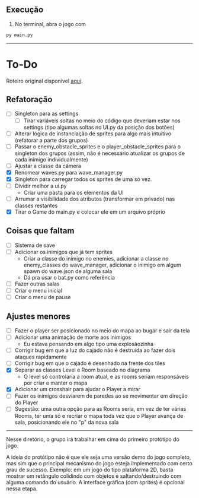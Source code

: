 ## Execução

1. No terminal, abra o jogo com

```sh
py main.py
```

___

# To-Do

Roteiro original
disponível [aqui](https://docs.google.com/document/d/189AMDekPZeVRerxjPzfzko3lhdjk1klbzrnkBnuZqAE/edit?usp=sharing).

## Refatoração

- [ ] Singleton para as settings
    - [ ] Tirar variáveis soltas no meio do código que deveriam estar nos settings (tipo algumas soltas no UI.py da
      posição dos botões)
- [ ] Alterar lógica de instanciação de sprites para algo mais intuitivo (refatorar a parte dos grupos)
- [ ] Passar o enemy_obstacle_sprites e o player_obstacle_sprites para o singleton dos grupos (assim, não é necessário
  atualizar os grupos de cada inimigo individualmente)
- [ ] Ajustar a classe da câmera
- [x] Renomear waves.py para wave_manager.py
- [x] Singleton para carregar todos os sprites de uma só vez.
- [ ] Dividir melhor a ui.py
    - Criar uma pasta para os elementos da UI
- [ ] Arrumar a visibilidade dos atributos (transformar em privado) nas classes restantes
- [x] Tirar o Game do main.py e colocar ele em um arquivo próprio

## Coisas que faltam

- [ ] Sistema de save
- [ ] Adicionar os inimigos que já tem sprites
    - Criar a classe do inimigo no enemies, adicionar a classe no enemy_classes do wave_manager, adicionar o inimigo em
      algum spawn do wave.json de alguma sala
    - Dá pra usar o bat.py como referência
- [ ] Fazer outras salas
- [ ] Criar o menu inicial
- [ ] Criar o menu de pause

## Ajustes menores

- [ ] Fazer o player ser posicionado no meio do mapa ao bugar e sair da tela
- [ ] Adicionar uma animação de morte aos inimigos
    - Eu estava pensando em algo tipo uma explosãozinha
- [ ] Corrigir bug em que a luz do cajado não é destruída ao fazer dois ataques rapidamente
- [ ] Corrigir bug em que o cajado é desenhado na frente dos tiles
- [x] Separar as classes Level e Room baseado no diagrama
    - O level só controlaria a room atual, e as rooms seriam responsáveis por criar e manter o mapa
- [x] Adicionar um crosshair para ajudar o Player a mirar
- [ ] Fazer os inimigos desviarem de paredes ao se movimentar em direção do Player
- [ ] Sugestão: uma outra opção para as Rooms seria, em vez de ter várias Rooms, ter uma só e recriar o mapa toda vez
  que o Player
  avança de sala, posicionando ele no "p" da nova sala

---

Nesse diretório, o grupo irá trabalhar em cima do primeiro protótipo do jogo.

A ideia do protótipo não é que ele seja uma versão demo do jogo completo, mas sim que o principal mecanismo do jogo
esteja implementado com certo grau de sucesso. Exemplo: em um jogo do tipo plataforma 2D, basta mostrar um retângulo
colidindo com objetos e saltando/destruindo com alguma comando do usuário. A interface gráfica (com sprites) é opcional
nessa etapa.
